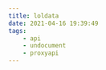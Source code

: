 ```yaml
---
title: loldata
date: 2021-04-16 19:39:49
tags: 
    - api
    - undocument
    - proxyapi
---
```



<script src="https://cdnjs.cloudflare.com/ajax/libs/fetch-jsonp/1.0.6/fetch-jsonp.min.js"></script>
<script id="script" src="/loldata.js"></script>

